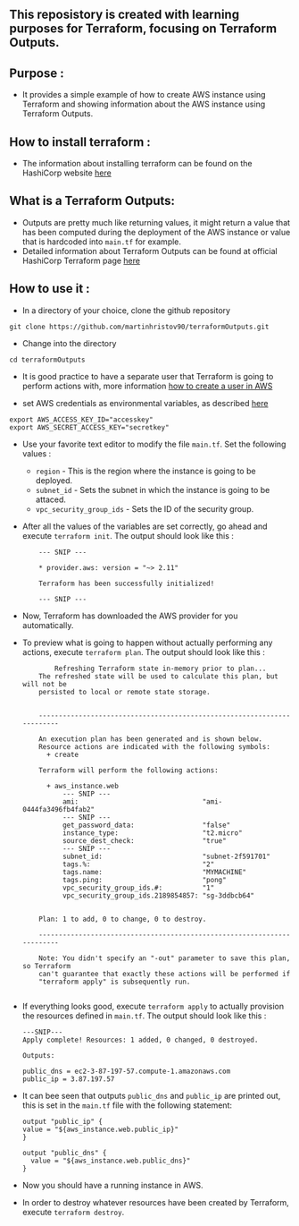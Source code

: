 ## This reposistory is created with learning purposes for Terraform, focusing on Terraform Outputs.

## Purpose :

- It provides a simple example of how to create AWS instance using Terraform and showing information about the AWS instance using Terraform Outputs.

## How to install terraform : 

- The information about installing terraform can be found on the HashiCorp website 
[here](https://learn.hashicorp.com/terraform/getting-started/install.html)

## What is a Terraform Outputs: 

- Outputs are pretty much like returning values, it might return a value that has been computed during the deployment of the AWS instance or value that is hardcoded into `main.tf` for example.
- Detailed information about Terraform Outputs can be found at official HashiCorp Terraform page [here](https://www.terraform.io/docs/configuration/outputs.html)

## How to use it :

- In a directory of your choice, clone the github repository 
```
git clone https://github.com/martinhristov90/terraformOutputs.git
```

- Change into the directory
```
cd terraformOutputs
```

- It is good practice to have a separate user that Terraform is going to perform actions with, more information [how to create a user in AWS](https://docs.aws.amazon.com/IAM/latest/UserGuide/id_users.html)

- set AWS credentials as environmental variables, as described [here](https://www.terraform.io/docs/providers/aws/index.html#environment-variables)

```
export AWS_ACCESS_KEY_ID="accesskey"
export AWS_SECRET_ACCESS_KEY="secretkey"
```

- Use your favorite text editor to modify the file `main.tf`. Set the following values : 
    - `region`     - This is the region where the instance is going to be deployed.
    - `subnet_id`  - Sets the subnet in which the instance is going to be attaced.
    - `vpc_security_group_ids` - Sets the ID of the security group.
    
- After all the values of the variables are set correctly, go ahead and execute `terraform init`. 
The output should look like this :

    ```shell
        --- SNIP ---

        * provider.aws: version = "~> 2.11"

        Terraform has been successfully initialized!

        --- SNIP ---
    ```
    
- Now, Terraform has downloaded the AWS provider for you automatically.
- To preview what is going to happen without actually performing any actions, execute `terraform plan`. The output should look like this :

    ```shell
            Refreshing Terraform state in-memory prior to plan...
        The refreshed state will be used to calculate this plan, but will not be
        persisted to local or remote state storage.
        
        
        ------------------------------------------------------------------------
        
        An execution plan has been generated and is shown below.
        Resource actions are indicated with the following symbols:
          + create
        
        Terraform will perform the following actions:
        
          + aws_instance.web
              --- SNIP ---
              ami:                               "ami-0444fa3496fb4fab2"
              --- SNIP ---
              get_password_data:                 "false"
              instance_type:                     "t2.micro"
              source_dest_check:                 "true"
              --- SNIP ---
              subnet_id:                         "subnet-2f591701"
              tags.%:                            "2"
              tags.name:                         "MYMACHINE"
              tags.ping:                         "pong"
              vpc_security_group_ids.#:          "1"
              vpc_security_group_ids.2189854857: "sg-3ddbcb64"
        
        
        Plan: 1 to add, 0 to change, 0 to destroy.
        
        ------------------------------------------------------------------------
        
        Note: You didn't specify an "-out" parameter to save this plan, so Terraform
        can't guarantee that exactly these actions will be performed if
        "terraform apply" is subsequently run.
        
    ```
    
- If everything looks good, execute `terraform apply` to actually provision the resources defined in `main.tf`. The output should look like this :

    ```
    ---SNIP---
    Apply complete! Resources: 1 added, 0 changed, 0 destroyed.

    Outputs:

    public_dns = ec2-3-87-197-57.compute-1.amazonaws.com
    public_ip = 3.87.197.57
    ```
- It can bee seen that outputs `public_dns` and `public_ip` are printed out, this is set in the `main.tf` file with the following statement:
    ```
    output "public_ip" {
    value = "${aws_instance.web.public_ip}"
    }

    output "public_dns" {
      value = "${aws_instance.web.public_dns}"
    }
    ```

- Now you should have a running instance in AWS.

- In order to destroy whatever resources have been created by Terraform, execute `terraform destroy`. 


